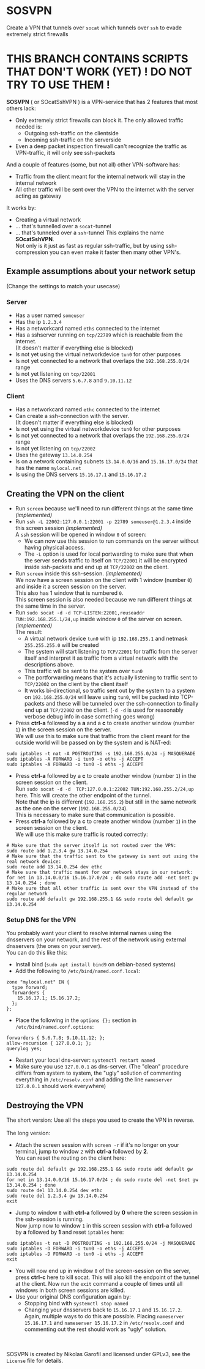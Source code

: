 # SOSVPN
Create a VPN that tunnels over `socat` which tunnels over `ssh` to evade extremely strict firewalls

# __THIS BRANCH CONTAINS SCRIPTS THAT DON'T WORK (YET) ! DO NOT TRY TO USE THEM !__

__SOSVPN__ ( or SOcatSshVPN ) is a VPN-service that has 2 features that most others lack:
- Only extremely strict firewalls can block it. The only allowed traffic needed is:
  - Outgoing ssh-traffic on the clientside
  - Incoming ssh-traffic on the serverside
- Even a deep packet inspection firewall can't recognize the traffic as VPN-traffic, it will only see ssh-packets

And a couple of features (some, but not all) other VPN-software has:
- Traffic from the client meant for the internal network will stay in the internal network
- All other traffic will be sent over the VPN to the internet with the server acting as gateway

It works by:
- Creating a virtual network
- ... that's tunnelled over a `socat`-tunnel
- ... that's tunneled over a `ssh`-tunnel
This explains the name __SOcatSshVPN__.<br>
Not only is it just as fast as regular ssh-traffic, but by using ssh-compression you can even make it faster then many other VPN's.

## Example assumptions about your network setup
(Change the settings to match your usecase)
### Server
- Has a user named `someuser`
- Has the ip `1.2.3.4`
- Has a networkcard named `eths` connected to the internet
- Has a sshserver running on `tcp/22789` which is reachable from the internet.<br>(It doesn't matter if everything else is blocked)
- Is not yet using the virtual networkdevice `tun0` for other purposes
- Is not yet connected to a network that overlaps the `192.168.255.0/24` range
- Is not yet listening on `tcp/22001`
- Uses the DNS servers `5.6.7.8` and `9.10.11.12`
### Client
- Has a networkcard named `ethc` connected to the internet
- Can create a ssh-connection with the server.<br>(It doesn't matter if everything else is blocked)
- Is not yet using the virtual networkdevice `tun0` for other purposes
- Is not yet connected to a network that overlaps the `192.168.255.0/24` range
- Is not yet listening on `tcp/22002`
- Uses the gateway `13.14.0.254`
- Is on a network containing subnets `13.14.0.0/16` and `15.16.17.0/24` that has the name `mylocal.net`
- Is using the DNS servers `15.16.17.1` and `15.16.17.2`

## Creating the VPN on the client
- Run `screen` because we'll need to run different things at the same time _(implemented)_
- Run `ssh -L 22002:127.0.0.1:22001 -p 22789 someuser@1.2.3.4` inside this screen session _(implemented)_<br>A `ssh` session will be opened in window `0` of screen:
  - We can now use this session to run commands on the server without having physical access.
  - The `-L` option is used for local portwarding to make sure that when the server sends traffic to itself on `TCP/22001` it will be encrypted inside ssh-packets and end up at `TCP/22002` on the client.
- Run `screen` inside this ssh-session. _(implemented)_<br>We now have a screen session on the client with 1 window (number `0`) and inside it a screen session on the server.<br>This also has 1 window that is numbered `0`.<br>This screen session is also needed because we run different things at the same time in the server.
- Run `sudo socat -d -d TCP-LISTEN:22001,reuseaddr TUN:192.168.255.1/24,up` inside window `0` of the server on screen. _(implemented)_<br>The result:
  - A virtual network device `tun0` with ip `192.168.255.1` and netmask `255.255.255.0` will be created
  - The system will start listening to `TCP/22001` for traffic from the server itself and interpret it as traffic from a virtual network with the descriptions above.
  - This traffic will be sent to the system over `tun0`
  - The portforwarding means that it's actually listening to traffic sent to `TCP/22002` on the client by the client itself
  - It works bi-directional, so traffic sent out by the system to a system on `192.168.255.0/24` will leave using `tun0`, will be packed into TCP-packets and these will be tunneled over the ssh-connection to finally end up at `TCP/22002` on the client.
(`-d -d` is used for reasonably verbose debug info in case something goes wrong)
- Press __ctrl-a__ followed by a __a__ and a __c__ to create another window (number `1`) in the screen session on the server.<br>We will use this to make sure that traffic from the client meant for the outside world will be passed on by the system and is NAT-ed:
```
sudo iptables -t nat -A POSTROUTING -s 192.168.255.0/24 -j MASQUERADE
sudo iptables -A FORWARD -i tun0 -o eths -j ACCEPT
sudo iptables -A FORWARD -o tun0 -i eths -j ACCEPT
```
- Press __ctrl-a__ followed by a __c__ to create another window (number `1`) in the screen session on the client.<br>Run `sudo socat -d -d  TCP:127.0.0.1:22002 TUN:192.168.255.2/24,up` here. This will create the other endpoint of the tunnel.<br>Note that the ip is different (`192.168.255.2`) but still in the same network as the one on the server (`192.168.255.0/24`).<br>This is necessary to make sure that communication is possible.
- Press __ctrl-a__ followed by a __c__ to create another window (number `1`) in the screen session on the client.<br>We will use this make sure traffic is routed correctly:
```
# Make sure that the server itself is not routed over the VPN:
sudo route add 1.2.3.4 gw 13.14.0.254
# Make sure that the traffic sent to the gateway is sent out using the real network device:
sudo route add 13.14.0.254 dev ethc
# Make sure that traffic meant for our network stays in our network:
for net in 13.14.0.0/16 15.16.17.0/24 ; do sudo route add -net $net gw 13.14.0.254 ; done
# Make sure that all other traffic is sent over the VPN instead of the regular network
sudo route add default gw 192.168.255.1 && sudo route del default gw 13.14.0.254
```
### Setup DNS for the VPN
You probably want your client to resolve internal names using the dnsservers on your network, and the rest of the network using external dnsservers (the ones on your server).<br>You can do this like this:
- Install bind (`sudo apt install bind9` on debian-based systems)
- Add the following to `/etc/bind/named.conf.local`:
```
zone "mylocal.net" IN {
  type forward;
  forwarders {
    15.16.17.1; 15.16.17.2;
  };
};
```
- Place the following in the `options {};` section in `/etc/bind/named.conf.options`:
```
forwarders { 5.6.7.8; 9.10.11.12; };
allow-recursion { 127.0.0.1; };
querylog yes;
```
- Restart your local dns-server: `systemctl restart named`
- Make sure you use `127.0.0.1` as dns-server. (The "clean" procedure differs from system to system, the "ugly" sollution of commenting everything in `/etc/resolv.conf` and adding the line `nameserver 127.0.0.1` should work everywhere)
## Destroying the VPN
The short version: Use all the steps you used to create the VPN in reverse.<br><br>The long version:
- Attach the screen session with  `screen -r` if it's no longer on your terminal, jump to window `2` with __ctrl-a__ followed by __2__.<br>You can reset the routing on the client here:
```
sudo route del default gw 192.168.255.1 && sudo route add default gw 13.14.0.254
for net in 13.14.0.0/16 15.16.17.0/24 ; do sudo route del -net $net gw 13.14.0.254 ; done
sudo route del 13.14.0.254 dev ethc
sudo route del 1.2.3.4 gw 13.14.0.254
exit
```
- Jump to window `0` with __ctrl-a__ followed by __0__ where the screen session in the ssh-session is running.<br>Now jump now to window `1` in this screen session with __ctrl-a__ followed by __a__ followed by __1__ and reset `iptables` here:
```
sudo iptables -t nat -D POSTROUTING -s 192.168.255.0/24 -j MASQUERADE
sudo iptables -D FORWARD -i tun0 -o eths -j ACCEPT
sudo iptables -D FORWARD -o tun0 -i eths -j ACCEPT
exit
```
- You will now end up in window `0` of the screen-session on the server, press __ctrl-c__ here to kill socat. This will also kill the endpoint of the tunnel at the client. Now run the `exit` command a couple of times until all windows in both screen sessions are killed.
- Use your original DNS configuration again by:
  -  Stopping bind with `systemctl stop named`
  -  Changing your dnsservers back to `15.16.17.1` and `15.16.17.2`.<br>Again, multiple ways to do this are possible. Placing `nameserver 15.16.17.1` and `nameserver 15.16.17.2` in `/etc/resolv.conf` and commenting out the rest should work as "ugly" solution.

<br><br>SOSVPN is created by Nikolas Garofil and licensed under GPLv3, see the `License` file for details.
